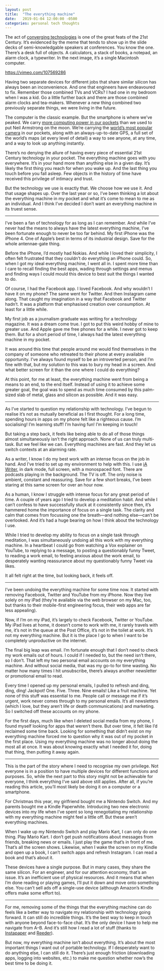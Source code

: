 ```yaml
---
layout: post
title:  "The everything machine"
date:   2019-01-04 12:00:00 -0500
categories: personal tech thoughts
---
```

The act of [converging technologies](https://en.wikipedia.org/wiki/Technological_convergence) is one of the great feats of the 21st Century. It’s evidenced by the meme that tends to show up in the slide decks of semi-knowledgable speakers at conferences. You know the one. There’s a desk full of objects. A calculators, a stack of books, a notepad, an alarm clock, a typewriter. In the next image, it’s a single Macintosh computer.

https://vimeo.com/107569286

Having two separate devices for different jobs that share similar silicon has always been an inconvenience. And one that engineers have endeavoured to fix. Remember those combined TVs and VCRs? I had one in my bedroom when I was a kid. Go a little further back and there are those combined alarm clocks and tea-makers. Whenever a new thing combined two previously separate things, we were living in the future.

The computer is the classic example. But the smartphone is where we’ve peaked. We carry [more computing power in our pockets](https://www.computerweekly.com/blog/Computer-Weekly-Editors-Blog/The-Apollo-11-missions-computers-were-less-powerful-than-todays-mobile-phones) than we used to put Neil Armstrong on the moon. We’re carrying the [world’s most popular camera](https://www.flickr.com/cameras) in our pockets, along with an always-up-to-date GPS, a full set of the world’s maps (at every level of detail) a way to see anyone, at any time, and a way to look up anything instantly.

There’s no denying the allure of having every piece of essential 21st Century technology in your pocket. The everything machine goes with you everywhere. It’s in your hand more than anything else in a given day. It’s likely the first thing you reach for when you wake up. And the last thing you touch before you fall asleep. Few objects in the history of time have received this privilege of intimacy and trust.

But the technology we use is exactly that. We choose how we use it. And that usage shapes up. Over the last year or so, I’ve been thinking a lot about the everything machine in my pocket and what it’s come to mean to me as an individual. And I think I’ve decided I don’t want an everything machine in its truest sense.

---------------

I’ve been a fan of technology for as long as I can remember. And while I’ve never had the means to always have the latest everything machine, I’ve been fortunate enough to never be too far behind. My first iPhone was the iPhone 4. One of Apple’s best in terms of its industrial design. Save for the whole antennae-gate thing.

Before the iPhone, I’d mostly had Nokias. And while I loved their simplicity, I often felt frustrated that they couldn’t do everything an iPhone could. So, when I got my ideal everything machine, I went all in. I spent more time than I care to recall finding the best apps, wading through settings and menus and finding ways I could mould this device to best suit the things I wanted to do.

Of course, I had the Facebook app. I loved Facebook. And why wouldn’t I have it on my phone? The same went for Twitter. And then Instagram came along. That caught my imagination in a way that Facebook and Twitter hadn’t. It was a platform that emphasised creation over consumption. At least for a little while.

My first job as a journalism graduate was writing for a technology magazine. It was a dream come true. I got to put this weird hobby of mine to greater use. And Apple gave me free phones for a while. I never got to keep them. But for a short period of time, I always had the latest everything machine in my pocket.

It was around this time that people around me would find themselves in the company of someone who retreated to their phone at every available opportunity. I’ve always found myself to be an introverted person, and I’m fine with that, but my solution to this was to bury my head in a screen. And what better screen for it than the one where I could do everything?

At this point, for me at least, the everything machine went from being a means to an end, to the end itself. Instead of using it to achieve some greater goal, the goal was to spend as much time consumed by this palm-sized slab of metal, glass and silicon as possible. And it was easy.

---------------

As I’ve started to question my relationship with technology. I’ve begun to realise it’s not as mutually beneficial as I first thought. For a long time, spending hours in apps on my phone felt like a righteous cause. I’m socialising! I’m learning stuff! I’m having fun! I’m keeping in touch!

But taking a step back, it feels like being able to do all of those things almost simultaneously isn’t the right approach. None of us can truly multi-task. But we feel like we can. Everything machines are fast. And they let us switch contexts at an alarming rate.

As a writer, I know I do my best work with an intense focus on the job in hand. And I’ve tried to set up my environment to help with this. I use [iA Writer](https://ia.net/writer), in dark mode, full screen, with a monospaced font. There are podcasts playing in the background. The TV is off. The only noise is ambient, constant and reassuring. Save for a few short breaks, I’ve been staring at this same screen for over an hour now.

As a human, I know I struggle with intense focus for any great period of time. A couple of years ago I tried to develop a meditation habit. And while I can’t confess to have successfully stuck at it consistently since then, it’s hammered home the importance of focus on a single task. The clarity and calm that comes from focussing one the breath—and nothing else—can’t be overlooked. And it’s had a huge bearing on how I think about the technology I use.

While I tried to develop my ability to focus on a single task through meditation, I was simultaneously undoing all this work with my everything machine. In a heartbeat I could go from watching a Vox explainer on YouTube, to replying to a message, to posting a questionably funny Tweet, to reading a work email, to feeling anxious about the work email, to desperately wanting reassurance about my questionably funny Tweet via likes.

It all felt right at the time, but looking back, it feels off.

---------------

I’ve been undoing the everything machine for some time now. It started with removing Facebook, Twitter and YouTube from my iPhone. Now they live solely on my iPad (they’re available via the web browser on my Mac, too, but thanks to their mobile-first engineering focus, their web apps are far less appealing).

Now, if I’m on my iPad, it’s largely to check Facebook, Twitter or YouTube. My iPad lives at home, it doesn’t come to work with me, it rarely travels with me, it’s not in the queue at the Post Office, it’s not in the toilet at work. It’s not my everything machine. But it is the place I go to when I want to be completely unproductive on the internet.

The final big leap was email. I’m fortunate enough that I don’t need to check my work emails out of hours. I could if I needed to, but the need isn’t there, so I don’t. That left my two personal email accounts on my everything machine. And without social media, that was my go-to for time wasting. No matter how many times I hit unsubscribe, there’s always another newsletter or promotional email to read.

Every time I opened up my personal emails, I pulled to refresh and ding, ding, ding! Jackpot! One. Five. Three. Nine emails! Like a fruit machine. Yet none of this stuff was essential to me. People call or message me if it’s urgent, work never comes through to my personal emails. It’s all newsletters (which I love, but they aren’t life or death communications) and marketing. So I switched off these accounts on my phone.

For the first days, much like when I deleted social media from my phone, I found myself looking for apps that weren’t there. But over time, it felt like I’d reclaimed some time back. Looking for something that didn’t exist on my everything machine forced me to question why it was out of my pocket in the first place. Using my everything machine was no longer about doing the most all at once. It was about knowing exactly what I needed it for, doing that thing, then putting it away again.

---------------

This is the part of the story where I need to recognise my own privilege. Not everyone is in a position to have multiple devices for different functions and purposes. So, while the next part to this story might not be achievable for everyone, I think everything I’ve said above still applies. After all, if you’re reading this article, you’ll most likely be doing it on a computer or a smartphone.

For Christmas this year, my girlfriend bought me a Nintendo Switch. And my parents bought me a Kindle Paperwhite. Introducing two new electronic devices into my life when I’ve spent so long renegotiating my relationship with my everything machine might feel a little off. But these aren’t everything machines.

When I wake up my Nintendo Switch and play Mario Kart, I can only do one thing. Play Mario Kart. I don’t get push notifications about messages from friends, breaking news or emails. I just play the game that’s in front of me. That’s all the screen shows. Likewise, when I wake the screen on my Kindle and open up a book, I can’t switch apps and refresh Instagram. I can read a book and that’s about it.

These devices have a single purpose. But in many cases, they share the same silicon. For an engineer, and for our attention economy, that’s an issue. It’s an inefficient use of physical resources. And it means that when I’m done reading or playing games, I’ll put it down and move onto something else. You can’t sell ads off a single-use device (although Amazon’s Kindle offers make some effort to).

---------------

For me, removing some of the things that the everything machine can do feels like a better way to navigate my relationship with technology going forward. It can still do incredible things. It’s the best way to keep in touch with anyone beyond face-to-face chat. It’s the only device I have to help me navigate from A–B. And it’s still how I read a lot of stuff (thanks to [Instapaper](https://www.instapaper.com/) and [Reeder](https://reederapp.com/)).

But now, my everything machine isn’t about everything. It’s about the most important things I want out of portable technology. If I desperately want to do anything else, I can still do it. There’s just enough friction (downloading apps, logging into websites, etc.) to make me question whether now’s the best time to be doing it.